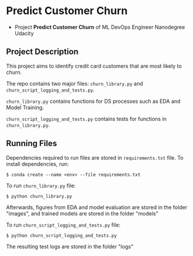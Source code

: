 # Predict Customer Churn

- Project **Predict Customer Churn** of ML DevOps Engineer Nanodegree Udacity

## Project Description
This project aims to identify credit card customers that are most likely to churn.

The repo contains two major files: `churn_library.py` and `churn_script_logging_and_tests.py`.

`churn_library.py` contains functions for DS processes such as EDA and Model Training.

`churn_script_logging_and_tests.py` contains tests for functions in `churn_library.py`.

## Running Files
Dependencies required to run files are stored in `requirements.txt` file.
To install dependencies, run:
```
$ conda create --name <env> --file requirements.txt
```

To run `churn_library.py` file:
```
$ python churn_library.py
```
Afterwards, figures from EDA and model evaluation are stored in the folder "images", and trained models are stored in the folder "models"

To run `churn_script_logging_and_tests.py` file:
```
$ python churn_script_logging_and_tests.py
```
The resulting test logs are stored in the folder "logs"
